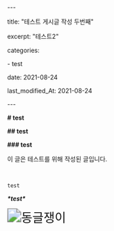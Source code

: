 \---

title: "테스트 게시글 작성 두번째"

excerpt: "테스트2"



categories:

  \- test



date: 2021-08-24

last_modified_At: 2021-08-24

\---



**# test**

**## test**

**### test**



이 글은 테스트를 위해 작성된 글입니다.



<br>



```
test
```



***\*test\****



<img src="C:\GridFin.github.io\assets\images\동글쟁이.png" alt="동글쟁이" style="zoom:200%;" />
